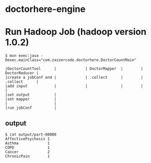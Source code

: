 doctorhere-engine
==================

Run Hadoop Job (hadoop version 1.0.2)
==============

`$ mvn exec:java -Dexec.mainClass="com.zazzercode.doctorhere.DoctorCountMain"`

```
|DoctorCountTool      |             | DoctorMapper  |        | DoctorReducer | 
|create a jobConf and |             | .collect      |        | .collect      |      
|add input            |             |               |        |               |
|set output           |
|set mapper           |
|                     |
|run jobConf          |
```

output
------------

```
$ cat output/part-00000 
AffectivePsychosis 1
Asthma             1
COPD               1
Cancer             2
ChronicPain        1
```
